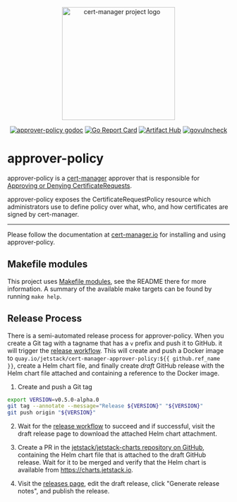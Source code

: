 <p align="center">
  <img src="https://raw.githubusercontent.com/cert-manager/cert-manager/d53c0b9270f8cd90d908460d69502694e1838f5f/logo/logo-small.png" height="256" width="256" alt="cert-manager project logo" />
</p>
<p align="center">
  <a href="https://godoc.org/github.com/cert-manager/approver-policy"><img src="https://godoc.org/github.com/cert-manager/approver-policy?status.svg" alt="approver-policy godoc"></a>
  <a href="https://goreportcard.com/report/github.com/cert-manager/approver-policy"><img alt="Go Report Card" src="https://goreportcard.com/badge/github.com/cert-manager/approver-policy" /></a>
  <a href="https://artifacthub.io/packages/search?repo=cert-manager"><img alt="Artifact Hub" src="https://img.shields.io/endpoint?url=https://artifacthub.io/badge/repository/cert-manager" /></a>
  <a href="https://github.com/cert-manager/approver-policy/actions/workflows/govulncheck.yaml"><img alt="govulncheck" src="https://github.com/cert-manager/approver-policy/actions/workflows/govulncheck.yaml/badge.svg" /></a>
</p>

# approver-policy

approver-policy is a [cert-manager](https://cert-manager.io) approver that is
responsible for [Approving or Denying
CertificateRequests](https://cert-manager.io/docs/concepts/certificaterequest/#approval).

approver-policy exposes the CertificateRequestPolicy resource which
administrators use to define policy over what, who, and how certificates are
signed by cert-manager.

---

Please follow the documentation at
[cert-manager.io](https://cert-manager.io/docs/usage/approver-policy/) for
installing and using approver-policy.

## Makefile modules

This project uses [Makefile modules](https://github.com/cert-manager/makefile-modules), see the README there for more information.
A summary of the available make targets can be found by running `make help`.

## Release Process

There is a semi-automated release process for approver-policy.
When you create a Git tag with a tagname that has a `v` prefix and push it to GitHub.
it will trigger the [release workflow].
This will create and push a Docker image to `quay.io/jetstack/cert-manager-approver-policy:${{ github.ref_name }}`,
create a Helm chart file,
and finally create *draft* GitHub release with the Helm chart file attached and containing a reference to the Docker image.

1. Create and push a Git tag

```sh
export VERSION=v0.5.0-alpha.0
git tag --annotate --message="Release ${VERSION}" "${VERSION}"
git push origin "${VERSION}"
```

2. Wait for the [release workflow] to succeed and if successful,
   visit the draft release page to download the attached Helm chart attachment.

3. Create a PR in the [jetstack/jetstack-charts repository on GitHub](https://github.com/jetstack/jetstack-charts),
   containing the Helm chart file that is attached to the draft GitHub release.
   Wait for it to be merged and verify that the Helm chart is available from https://charts.jetstack.io.

4. Visit the [releases page], edit the draft release, click "Generate release notes", and publish the release.

[release workflow]: https://github.com/cert-manager/approver-policy/actions/workflows/release.yaml
[releases page]: https://github.com/cert-manager/approver-policy/releases
